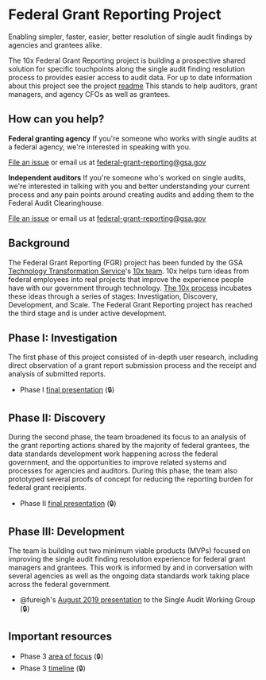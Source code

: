 # Federal Grant Reporting Project
Enabling simpler, faster, easier, better resolution of single audit findings by
agencies and grantees alike.

The 10x Federal Grant Reporting project is building a prospective shared solution for specific touchpoints along the single audit finding resolution process to provides easier access to audit data. For up to date information about this project see the project [readme](https://github.com/18F/federal-grant-reporting/blob/master/README.md) This stands to help auditors, grant managers, and agency CFOs as well as grantees.

## How can you help?

**Federal granting agency**
If you're someone who works with single audits at a federal agency, we're interested in speaking with you.

[File an issue](https://github.com/18F/federal-grant-reporting/issues) or email us at federal-grant-reporting@gsa.gov

**Independent auditors**
If you're someone who's worked on single audits, we're interested in talking with you and better understanding your current process and any pain points around creating audits and adding them to the Federal Audit Clearinghouse.

[File an issue](https://github.com/18F/federal-grant-reporting/issues) or email us at federal-grant-reporting@gsa.gov

## Background

The Federal Grant Reporting (FGR) project has been funded by the GSA [Technology Transformation Service](https://www.gsa.gov/about-us/organization/federal-acquisition-service/technology-transformation-services)'s [10x team](https://10x.gsa.gov). 10x helps turn ideas from federal employees into real projects that improve the experience people have with our government through technology. [The 10x process](https://10x.gsa.gov/the-10x-process/) incubates these ideas through a series of stages: Investigation, Discovery, Development, and Scale. The Federal Grant Reporting project has reached the third stage and is under active development.

## Phase I: Investigation

The first phase of this project consisted of in-depth user research, including direct observation of a grant report submission process and the receipt and analysis of submitted reports.

* Phase I [final presentation](https://docs.google.com/presentation/d/1ZSIbFb3CR3aUyJWLBVIQj0qMj_VfVVaBEj1tXkWvdLQ/edit?ts=59569845#slide=id.p) (:lock:)

## Phase II: Discovery

During the second phase, the team broadened its focus to an analysis of the grant reporting actions shared by the majority of federal grantees, the data standards development work happening across the federal government, and the opportunities to improve related systems and processes for agencies and auditors. During this phase, the team also prototyped several proofs of concept for reducing the reporting burden for federal grant recipients.

* Phase II [final presentation](https://docs.google.com/presentation/d/1w1N7bTz0fQ8e8MePlY3t6T450eYBlBVweEdZIQQ3rkI/edit#slide=id.g3770e36ff6_0_0) (:lock:)

## Phase III: Development

The team is building out two minimum viable products (MVPs) focused on improving the single audit finding resolution experience for federal grant managers and grantees. This work is informed by and in conversation with several agencies as well as the ongoing data standards work taking place across the federal government.

* @fureigh's [August 2019 presentation](https://drive.google.com/drive/folders/15jvxIbeTCJeqG6tP1jbmP0bV15Q3dQNX?usp=sharing) to the Single Audit Working Group (:lock:)


## Important resources

* Phase 3 [area of focus](https://docs.google.com/document/d/1qMXaHjQhaT4crKhMoXSnzQgBsjItdM94kILYJoSf-9Y/edit) (:lock:)
* Phase 3 [timeline](https://docs.google.com/document/d/138eE7wCwZCrDpuHr4ufulan6bRByTlcZCnPOkpilgvA/edit#) (:lock:)
